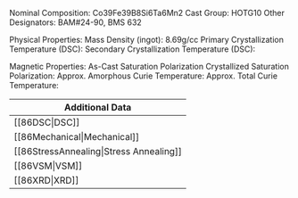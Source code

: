 Nominal Composition: Co39Fe39B8Si6Ta6Mn2
Cast Group: HOTG10
Other Designators: BAM#24-90, BMS 632
 
Physical Properties:
Mass Density (ingot): 8.69g/cc
 Primary Crystallization Temperature (DSC):
Secondary Crystallization Temperature (DSC):

Magnetic Properties:
As-Cast Saturation Polarization 
Crystallized Saturation Polarization: 
Approx. Amorphous Curie Temperature: 
Approx. Total Curie Temperature:

| Additional Data                         |
| --------------------------------------- |
| [[86DSC\|DSC]]                          |
| [[86Mechanical\|Mechanical]]            |
| [[86StressAnnealing\|Stress Annealing]] |
| [[86VSM\|VSM]]                          |
| [[86XRD\|XRD]]                          |
